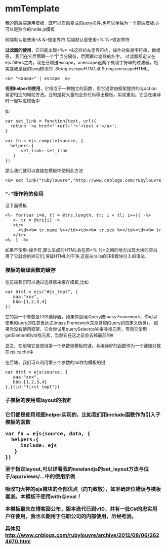 mmTemplate
=============

我的前后端通用模板，既可以自动变成jQuery插件,也可以单独为一个前端模板,亦可以是独立的node.js模板

前端默认是使用<& &>做定界符
后端默认是使用<% %>做定界符

<strong>过滤器的使用</strong>，它只能出现<%= <&这样的左定界符内，操作对象是字符串，数组等， 我们在它后面跟一个“|”当分隔符，后面跟过滤器的名字。
过滤器都定义在ejs.filters之内，现在已赠送escape，unescape这两个处理字符串的过滤器，相实就我是我的lang模块的
$.String.escapeHTML与$.String.unescapeHTML。
<pre>
&lt;&= "&lt;aaaa&gt;" | escape  &&gt;
</pre>

<strong>视图helper的使用</strong>，它相当于一种独立的函数，但它通常由框架提供的与action紧密相连的辅助方法。目的是将大量的业务代码移出模板，实现重用。它会在编译时一起写进模板中

如
<pre>
var set_link = function(text, url){
  return '&lt;a href="'+url+'"&gt;'+text +'&lt;/a&gt;';
}

var fn = ejs.compile(source, {
  helpers:{
      set_link: set_link
   }
})
</pre>
那么我们就可以直接在模板中使用此方法
<pre>
&lt;&= set_link("rubylouvre","http://www.cnblogs.com/rubylouvre/") %&gt;
</pre>
<h3> "-"操作符的使用</h3>
<p>见下面模板</p>
<pre>
&lt;%- for(var i=0, tl = @trs.length, tr; i &lt; tl; i++){ -%&gt;
   &lt;- tr = @trs[i] -&gt;
   &lt;tr&gt;
     &lt;td&gt;&lt;%= tr.name %&gt;&lt;/td&gt;&lt;td&gt;&lt;%= tr.sex %&gt;&lt;/td&gt;&lt;td&gt;&lt;%= tr.date %&gt;&lt;/td&gt;
   &lt;/tr&gt;
&lt;%- } -%&gt;
</pre>
<p>如果不使用-操作符,那么生成的HTML会在原<% %>之间的地方出现大块的空白,用了它就会削掉它们,保证HTML的干净,这是从rails的ERB模块引入的语法.</p>

<h3>模板的编译函数的缓存</h3>
<p>在前端我们可以通过选择器来缓存模板,比如</p>
<pre>
var html = ejs("#js_tmpl", {
   aaa:"xxx",
   bbb:[1,2,3,4]
})
</pre>
<p>它的第一个参数是CSS选择器，如果你是用jQuery或mass Framework，你可以使用jQuery的任意表达式(mass Framework完全兼容jQuery的自定义伪类)，
如果你没有使用框架，它会尝试用querySelectorAll来寻找元素，否则它使用getElementById找元素，当然它在这之前会去掉最前的#</p>
<p>总之，在前端它是使用第一个参数做模板的键，与编译好的函数作为一个键值对放在ejs.cache中</p>
<p>在后端，我们可以利用第三个参数的tid作为模板的键</p>
<pre>
var html = ejs(source, {
   aaa:"xxx",
   bbb:[1,2,3,4]
},{tid:"first_tmpl"})
</pre>

<h3>子模板的使用或layout的指定<h3>
<p>它们都是使用视图helper实现的，比如我们用include函数作为引入子模板的函数</p>
<pre>
var fn = ejs(source, data, {
  helpers:{
     include: ejs
   }
})
</pre>
<p>至于指定layout,可以详看我的newlandjs的set_layout方法与位于/app/views/...中的使用示例</p>



<p>吸收Tj大神的ejs模块的全部优点（向Tj致敬），如准确定位错误与模板套嵌。本模板不使用with与eval！</p>
<p>本模板最先在博客园公布，版本迭代已到v10，并有一批C#的忠实用户在使用，我也长期用于任职公司的内部使用，历经考验。</p>



具体见 http://www.cnblogs.com/rubylouvre/archive/2012/08/06/2624970.html
